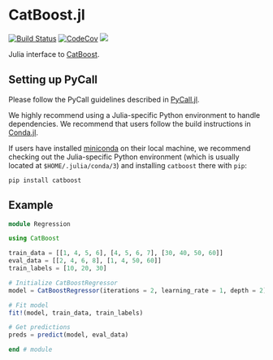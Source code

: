 # CatBoost.jl

[![Build Status][build-img]][build-url] [![CodeCov][codecov-img]][codecov-url] [![](https://img.shields.io/badge/docs-stable-blue.svg)](https://beacon-biosignals.github.io/CatBoost.jl/stable)


[build-img]: https://github.com/beacon-biosignals/CatBoost.jl/workflows/CI/badge.svg
[build-url]: https://github.com/beacon-biosignals/CatBoost.jl/actions
[codecov-img]: https://codecov.io/github/beacon-biosignals/CatBoost.jl/badge.svg?branch=main
[codecov-url]: https://codecov.io/github/beacon-biosignals/CatBoost.jl?branch=main


Julia interface to [CatBoost](https://catboost.ai/).

## Setting up PyCall

Please follow the PyCall guidelines described in [PyCall.jl](https://github.com/JuliaPy/PyCall.jl).

We highly recommend using a Julia-specific Python environment to handle dependencies. We recommend that users follow the build instructions in [Conda.jl](https://github.com/JuliaPy/Conda.jl).

If users have installed [miniconda](https://docs.conda.io/en/latest/miniconda.html) on their local machine, we recommend checking out the Julia-specific Python environment (which is usually located at `$HOME/.julia/conda/3`) and installing `catboost` there with `pip`:

```
pip install catboost
```

## Example

```julia
module Regression

using CatBoost

train_data = [[1, 4, 5, 6], [4, 5, 6, 7], [30, 40, 50, 60]]
eval_data = [[2, 4, 6, 8], [1, 4, 50, 60]]
train_labels = [10, 20, 30]

# Initialize CatBoostRegressor
model = CatBoostRegressor(iterations = 2, learning_rate = 1, depth = 2)

# Fit model
fit!(model, train_data, train_labels)

# Get predictions
preds = predict(model, eval_data)

end # module
```
